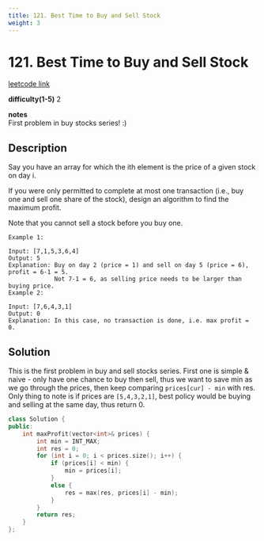```yaml
---
title: 121. Best Time to Buy and Sell Stock
weight: 3
---
```

# 121. Best Time to Buy and Sell Stock
[leetcode link](https://leetcode.com/problems/best-time-to-buy-and-sell-stock/)

**difficulty(1-5)** 
2

**notes**   
First problem in buy stocks series! :)

## Description
Say you have an array for which the ith element is the price of a given stock on day i.

If you were only permitted to complete at most one transaction (i.e., buy one and sell one share of the stock), design an algorithm to find the maximum profit.

Note that you cannot sell a stock before you buy one.
```
Example 1:

Input: [7,1,5,3,6,4]
Output: 5
Explanation: Buy on day 2 (price = 1) and sell on day 5 (price = 6), profit = 6-1 = 5.
             Not 7-1 = 6, as selling price needs to be larger than buying price.
Example 2:

Input: [7,6,4,3,1]
Output: 0
Explanation: In this case, no transaction is done, i.e. max profit = 0.
```
## Solution
This is the first problem in buy and sell stocks series. 
First one is simple & naive - only have one chance to buy then sell, thus
we want to save min as we go through the prices, then keep comparing `prices[cur] - min`
with res.
Only thing to note is if prices are `[5,4,3,2,1]`, best policy would be buying and selling at the same 
day, thus return 0.
```c++
class Solution {
public:
    int maxProfit(vector<int>& prices) {
        int min = INT_MAX;
        int res = 0;
        for (int i = 0; i < prices.size(); i++) {
            if (prices[i] < min) {
                min = prices[i];
            }
            else {
                res = max(res, prices[i] - min);
            }
        }
        return res;
    }
};
```